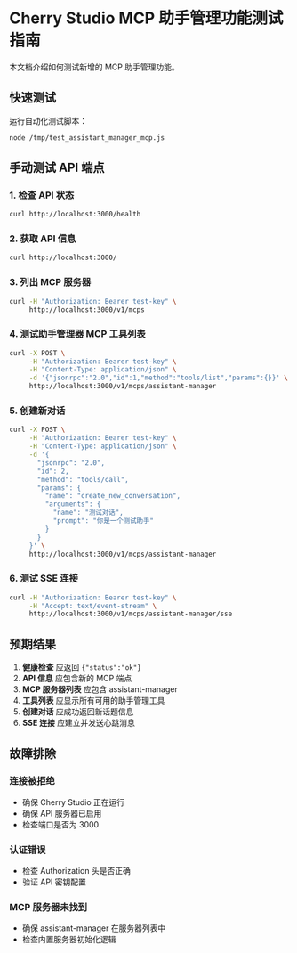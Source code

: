 # Cherry Studio MCP 助手管理功能测试指南

本文档介绍如何测试新增的 MCP 助手管理功能。

## 快速测试

运行自动化测试脚本：
```bash
node /tmp/test_assistant_manager_mcp.js
```

## 手动测试 API 端点

### 1. 检查 API 状态
```bash
curl http://localhost:3000/health
```

### 2. 获取 API 信息
```bash
curl http://localhost:3000/
```

### 3. 列出 MCP 服务器
```bash
curl -H "Authorization: Bearer test-key" \
     http://localhost:3000/v1/mcps
```

### 4. 测试助手管理器 MCP 工具列表
```bash
curl -X POST \
     -H "Authorization: Bearer test-key" \
     -H "Content-Type: application/json" \
     -d '{"jsonrpc":"2.0","id":1,"method":"tools/list","params":{}}' \
     http://localhost:3000/v1/mcps/assistant-manager
```

### 5. 创建新对话
```bash
curl -X POST \
     -H "Authorization: Bearer test-key" \
     -H "Content-Type: application/json" \
     -d '{
       "jsonrpc": "2.0",
       "id": 2,
       "method": "tools/call",
       "params": {
         "name": "create_new_conversation",
         "arguments": {
           "name": "测试对话",
           "prompt": "你是一个测试助手"
         }
       }
     }' \
     http://localhost:3000/v1/mcps/assistant-manager
```

### 6. 测试 SSE 连接
```bash
curl -H "Authorization: Bearer test-key" \
     -H "Accept: text/event-stream" \
     http://localhost:3000/v1/mcps/assistant-manager/sse
```

## 预期结果

1. **健康检查** 应返回 `{"status":"ok"}`
2. **API 信息** 应包含新的 MCP 端点
3. **MCP 服务器列表** 应包含 assistant-manager
4. **工具列表** 应显示所有可用的助手管理工具
5. **创建对话** 应成功返回新话题信息
6. **SSE 连接** 应建立并发送心跳消息

## 故障排除

### 连接被拒绝
- 确保 Cherry Studio 正在运行
- 确保 API 服务器已启用
- 检查端口是否为 3000

### 认证错误
- 检查 Authorization 头是否正确
- 验证 API 密钥配置

### MCP 服务器未找到
- 确保 assistant-manager 在服务器列表中
- 检查内置服务器初始化逻辑